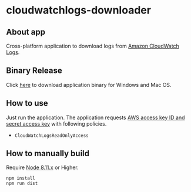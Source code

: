 # cloudwatchlogs-downloader

## About app

Cross-platform application to download logs from [Amazon CloudWatch Logs].

## Binary Release

Click [here](https://mega.nz/#F!XKg0RJ6S!pPDl4vxdJtQkoY9gdl9PvA) to download application binary for Windows and Mac OS.

## How to use

Just run the application. The application requests [AWS access key ID and secret access key] with following policies.

* ``CloudWatchLogsReadOnlyAccess``

## How to manually build

Require [Node 8.11.x] or Higher.

```
npm install
npm run dist
```


[Node 8.11.x]:https://nodejs.org/en/
[Amazon CloudWatch Logs]:https://docs.aws.amazon.com/AmazonCloudWatch/latest/logs/WhatIsCloudWatchLogs.html
[AWS access key ID and secret access key]:https://docs.aws.amazon.com/general/latest/gr/managing-aws-access-keys.html
